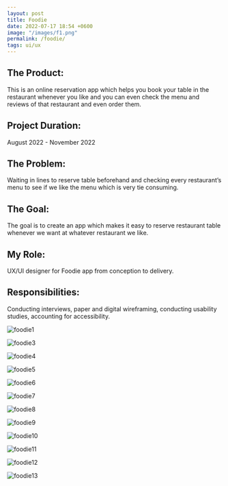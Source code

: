 ```yaml
---
layout: post
title: Foodie
date: 2022-07-17 18:54 +0600
image: "/images/f1.png"
permalink: /foodie/
tags: ui/ux
---
```


## The Product:

This is an online reservation app which helps you book your table in the restaurant whenever you like and you can even check the menu and reviews of that restaurant and even order them.

## Project Duration:

August 2022 - November 2022

## The Problem:

Waiting in lines to reserve table beforehand and checking every restaurant’s menu to see if we like the menu which is very tie consuming.

## The Goal:

The goal is to create an app which makes it easy to reserve restaurant table whenever we want at whatever restaurant we like.

## My Role:

UX/UI designer for Foodie app from conception to delivery.

## Responsibilities:

Conducting interviews, paper and digital wireframing, conducting usability studies, accounting for accessibility.

![foodie1](../images/foodie/f1.png)


![foodie3](../images/foodie/f3.png)

![foodie4](../images/foodie/f4.png)

![foodie5](../images/foodie/f5.png)

![foodie6](../images/foodie/f6.png)

![foodie7](../images/foodie/f7.png)

![foodie8](../images/foodie/f8.png)

![foodie9](../images/foodie/f9.png)

![foodie10](../images/foodie/f10.png)

![foodie11](../images/foodie/f11.png)

![foodie12](../images/ff(3).png)

![foodie13](../images/foodie/f13.png)


